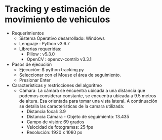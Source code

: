 # Tracking y estimación de movimiento de vehiculos
- Requerimientos
  - Sistema Operativo desarrollado: Windows
  - Lenguaje : Python v3.6.7
  - Librerias requeridas:
    - Pillow : v5.3.0
    - OpenCV : opencv-contrib v3.3.1
- Pasos de ejecución
  - Ejecución: $ python tracking.py 
  - Seleccionar con el Mouse el área de seguimiento.
  - Presionar Enter
- Características y restricciones del algoritmo
  - Cámara: La cámara se encuentra ubicada a una distancia que podemos considerar constante, se encuentra ubicada a 9.5 metros de  altura. Esa orientada para tomar una vista lateral. A continuación se detalla las caracteristicas de la camara utilizada:
    - Distancia focal: 3.9
    - Distancia Cámara - Objeto de seguimiento: 13.435
    - Campo de visión: 69 grados
    - Velocidad de fotogramas: 25 fps
    - Resolución: 1920 x 1080 px
    
